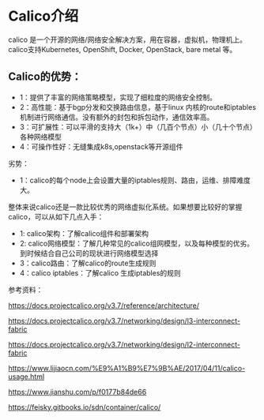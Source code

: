 # Calico介绍
calico 是一个开源的网络/网络安全解决方案，用在容器，虚拟机，物理机上。calico支持Kubernetes, OpenShift, Docker, OpenStack,  bare metal 等。
## Calico的优势：
- 1：提供了丰富的网络策略模型，实现了细粒度的网络安全控制。
- 2：高性能：基于bgp分发和交换路由信息，基于linux 内核的route和iptables机制进行网络通信。没有额外的封包和拆包动作，通信效率高。
- 3：可扩展性：可以平滑的支持大（1k+）中（几百个节点）小（几十个节点）各种网络模型
- 4：可操作性好：无缝集成k8s,openstack等开源组件

劣势：
- 1：calico的每个node上会设置大量的iptables规则、路由，运维、排障难度大。

整体来说calico还是一款比较优秀的网络虚拟化系统。如果想要比较好的掌握calico，可以从如下几点入手：
- 1: calico架构：了解calico组件和部署架构
- 2: calico网络模型：了解几种常见的calico组网模型，以及每种模型的优劣。到时候结合自己公司的现状进行网络模型选择
- 3：calico路由：了解calico的route生成规则
- 4：calico iptables：了解calico 生成iptables的规则

参考资料：

https://docs.projectcalico.org/v3.7/reference/architecture/

https://docs.projectcalico.org/v3.7/networking/design/l3-interconnect-fabric

https://docs.projectcalico.org/v3.7/networking/design/l2-interconnect-fabric

https://www.lijiaocn.com/%E9%A1%B9%E7%9B%AE/2017/04/11/calico-usage.html

https://www.jianshu.com/p/f0177b84de66

https://feisky.gitbooks.io/sdn/container/calico/
